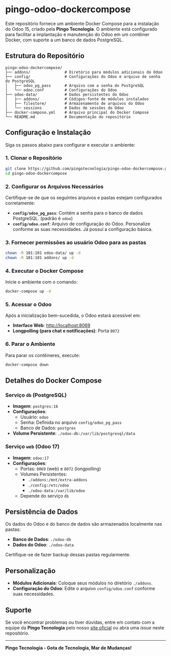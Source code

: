 # pingo-odoo-dockercompose

Este repositório fornece um ambiente Docker Compose para a instalação do Odoo 15, criado pela **Pingo Tecnologia**. O ambiente está configurado para facilitar a implantação e manutenção do Odoo em um contêiner Docker, com suporte a um banco de dados PostgreSQL.

## Estrutura do Repositório

```plaintext
pingo-odoo-dockercompose/
├── addons/               # Diretório para módulos adicionais do Odoo
├── config/               # Configurações do Odoo e arquivo de senha do PostgreSQL
│   ├── odoo_pg_pass      # Arquivo com a senha do PostgreSQL
│   └── odoo.conf         # Configurações do Odoo
├── odoo-data/            # Dados persistentes do Odoo
│   ├── addons/           # Códigos-fonte de módulos instalados
│   ├── filestore/        # Armazenamento de arquivos do Odoo
│   └── sessions          # Dados de sessões do Odoo
├── docker-compose.yml    # Arquivo principal do Docker Compose
└── README.md             # Documentação do repositório
```

## Configuração e Instalação

Siga os passos abaixo para configurar e executar o ambiente:

### 1. Clonar o Repositório

```bash
git clone https://github.com/pingotecnologia/pingo-odoo-dockercompose.git
cd pingo-odoo-dockercompose
```

### 2. Configurar os Arquivos Necessários

Certifique-se de que os seguintes arquivos e pastas estejam configurados corretamente:

- **`config/odoo_pg_pass`**: Contém a senha para o banco de dados PostgreSQL. (padrão é `odoo`)
- **`config/odoo.conf`**: Arquivo de configuração do Odoo. Personalize conforme as suas necessidades. Já possuí a configuração básica.

### 3. Fornecer permissões ao usuário Odoo para as pastas
```bash
chown -R 101:101 odoo-data/ up -d
chown -R 101:101 addons/ up -d
```

### 4. Executar o Docker Compose

Inicie o ambiente com o comando:

```bash
docker-compose up -d
```

### 5. Acessar o Odoo

Após a inicialização bem-sucedida, o Odoo estará acessível em:

- **Interface Web**: [http://localhost:8069](http://localhost:8069)
- **Longpolling (para chat e notificações)**: Porta `8072`

### 6. Parar o Ambiente

Para parar os contêineres, execute:

```bash
docker-compose down
```

## Detalhes do Docker Compose

### Serviço `db` (PostgreSQL)
- **Imagem**: `postgres:16`
- **Configurações**:
  - Usuário: `odoo`
  - Senha: Definida no arquivo `config/odoo_pg_pass`
  - Banco de Dados: `postgres`
- **Volume Persistente**: `./odoo-db:/var/lib/postgresql/data`

### Serviço `web` (Odoo 17)
- **Imagem**: `odoo:17`
- **Configurações**:
  - Portas: `8069` (web) e `8072` (longpolling)
  - Volumes Persistentes:
    - `./addons:/mnt/extra-addons`
    - `./config:/etc/odoo`
    - `./odoo-data:/var/lib/odoo`
  - Depende do serviço `db`

## Persistência de Dados

Os dados do Odoo e do banco de dados são armazenados localmente nas pastas:
- **Banco de Dados**: `./odoo-db`
- **Dados do Odoo**: `./odoo-data`

Certifique-se de fazer backup dessas pastas regularmente.

## Personalização

- **Módulos Adicionais**: Coloque seus módulos no diretório `./addons`.
- **Configuração do Odoo**: Edite o arquivo `config/odoo.conf` conforme suas necessidades.

## Suporte

Se você encontrar problemas ou tiver dúvidas, entre em contato com a equipe da **Pingo Tecnologia** pelo nosso [site oficial](https://pingotecnologia.com) ou abra uma *issue* neste repositório.

---

**Pingo Tecnologia - Gota de Tecnologia, Mar de Mudanças!**
